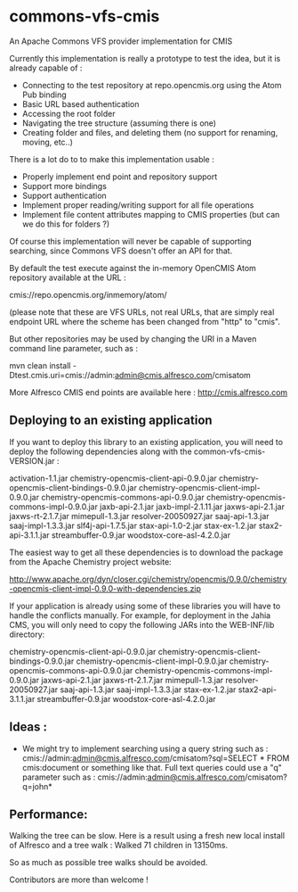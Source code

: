 commons-vfs-cmis
================

An Apache Commons VFS provider implementation for CMIS

Currently this implementation is really a prototype to test the idea, but it is already capable of :
- Connecting to the test repository at repo.opencmis.org using the Atom Pub binding
- Basic URL based authentication
- Accessing the root folder
- Navigating the tree structure (assuming there is one)
- Creating folder and files, and deleting them (no support for renaming, moving, etc..)

There is a lot do to to make this implementation usable :
- Properly implement end point and repository support
- Support more bindings
- Support authentication
- Implement proper reading/writing support for all file operations
- Implement file content attributes mapping to CMIS properties (but can we do this for folders ?)

Of course this implementation will never be capable of supporting searching, since Commons VFS doesn't offer an API
for that.

By default the test execute against the in-memory OpenCMIS Atom repository available at the URL :

cmis://repo.opencmis.org/inmemory/atom/

(please note that these are VFS URLs, not real URLs, that are simply real endpoint URL where the scheme has been
changed from "http" to "cmis".

But other repositories may be used by changing the URI in a Maven command line parameter, such as :

mvn clean install -Dtest.cmis.uri=cmis://admin:admin@cmis.alfresco.com/cmisatom

More Alfresco CMIS end points are available here : http://cmis.alfresco.com

Deploying to an existing application
------------------------------------

If you want to deploy this library to an existing application, you will need to deploy the following dependencies
along with the common-vfs-cmis-VERSION.jar :

activation-1.1.jar
chemistry-opencmis-client-api-0.9.0.jar
chemistry-opencmis-client-bindings-0.9.0.jar
chemistry-opencmis-client-impl-0.9.0.jar
chemistry-opencmis-commons-api-0.9.0.jar
chemistry-opencmis-commons-impl-0.9.0.jar
jaxb-api-2.1.jar
jaxb-impl-2.1.11.jar
jaxws-api-2.1.jar
jaxws-rt-2.1.7.jar
mimepull-1.3.jar
resolver-20050927.jar
saaj-api-1.3.jar
saaj-impl-1.3.3.jar
slf4j-api-1.7.5.jar
stax-api-1.0-2.jar
stax-ex-1.2.jar
stax2-api-3.1.1.jar
streambuffer-0.9.jar
woodstox-core-asl-4.2.0.jar

The easiest way to get all these dependencies is to download the package from the Apache Chemistry project website:

http://www.apache.org/dyn/closer.cgi/chemistry/opencmis/0.9.0/chemistry-opencmis-client-impl-0.9.0-with-dependencies.zip

If your application is already using some of these libraries you will have to handle the conflicts manually. For
example, for deployment in the Jahia CMS, you will only need to copy the following JARs into the WEB-INF/lib directory:

chemistry-opencmis-client-api-0.9.0.jar
chemistry-opencmis-client-bindings-0.9.0.jar
chemistry-opencmis-client-impl-0.9.0.jar
chemistry-opencmis-commons-api-0.9.0.jar
chemistry-opencmis-commons-impl-0.9.0.jar
jaxws-api-2.1.jar
jaxws-rt-2.1.7.jar
mimepull-1.3.jar
resolver-20050927.jar
saaj-api-1.3.jar
saaj-impl-1.3.3.jar
stax-ex-1.2.jar
stax2-api-3.1.1.jar
streambuffer-0.9.jar
woodstox-core-asl-4.2.0.jar

Ideas :
-------
- We might try to implement searching using a query string such as :
  cmis://admin:admin@cmis.alfresco.com/cmisatom?sql=SELECT * FROM cmis:document
  or something like that. Full text queries could use a "q" parameter such as :
  cmis://admin:admin@cmis.alfresco.com/cmisatom?q=john*

Performance:
------------
Walking the tree can be slow. Here is a result using a fresh new local install of Alfresco and a tree walk :
Walked 71 children in 13150ms.

So as much as possible tree walks should be avoided.

Contributors are more than welcome !

